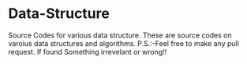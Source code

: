 # Data-Structure
Source Codes for various data structure. 
These are source codes on varoius data structures and algorithms.
P.S.:-Feel free to make any pull request. If found Something irrevelant or wrong!!
